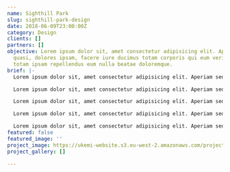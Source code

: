 ```yaml
---
name: Sighthill Park
slug: sighthill-park-design
date: 2018-06-09T23:00:00Z
category: Design
clients: []
partners: []
objective: Lorem ipsum dolor sit, amet consectetur adipisicing elit. Aperiam sed provident
  quasi, dolores ipsam, facere iure ducimus totam corporis qui eum veritatis. Accusantium
  totam ipsam repellendus eum nulla beatae doloremque.
brief: |-
  Lorem ipsum dolor sit, amet consectetur adipisicing elit. Aperiam sed provident quasi, dolores ipsam, facere iure ducimus totam corporis qui eum veritatis. Accusantium totam ipsam repellendus eum nulla beatae doloremque.

  Lorem ipsum dolor sit, amet consectetur adipisicing elit. Aperiam sed provident quasi, dolores ipsam, facere iure ducimus totam corporis qui eum veritatis. Accusantium totam ipsam repellendus eum nulla beatae doloremque.

  Lorem ipsum dolor sit, amet consectetur adipisicing elit. Aperiam sed provident quasi, dolores ipsam, facere iure ducimus totam corporis qui eum veritatis. Accusantium totam ipsam repellendus eum nulla beatae doloremque.

  Lorem ipsum dolor sit, amet consectetur adipisicing elit. Aperiam sed provident quasi, dolores ipsam, facere iure ducimus totam corporis qui eum veritatis. Accusantium totam ipsam repellendus eum nulla beatae doloremque.

  Lorem ipsum dolor sit, amet consectetur adipisicing elit. Aperiam sed provident quasi, dolores ipsam, facere iure ducimus totam corporis qui eum veritatis. Accusantium totam ipsam repellendus eum nulla beatae doloremque.
featured: false
featured_image: ''
project_image: https://ukemi-website.s3.eu-west-2.amazonaws.com/projects/parkour_0.jpg
project_gallery: []

---
```

